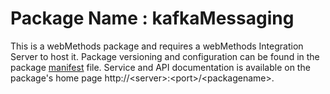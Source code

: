 # Package Name : kafkaMessaging
This is a webMethods package and requires a webMethods Integration Server to host it. Package versioning and configuration can be found in the package [manifest](./kafkaMessaging/manifest.v3) file. Service and API documentation is available on the package's home page http://&lt;server&gt;:&lt;port&gt;/&lt;packagename>.